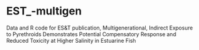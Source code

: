 # EST_-multigen
Data and R code for ES&amp;T publication, Multigenerational, Indirect Exposure to Pyrethroids Demonstrates Potential Compensatory Response and Reduced Toxicity at Higher Salinity in Estuarine Fish
